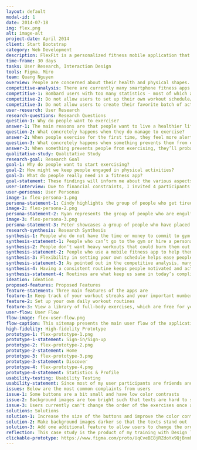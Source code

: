 ```yaml
---
layout: default
modal-id: 1
date: 2014-07-18
img: flex.png
alt: image-alt
project-date: April 2014
client: Start Bootstrap
category: Web Development
description: FlexFit is a personalized fitness mobile application that motivates people to get exercise and actually stick to their plan by having them set up their own daily workout routines.
time-frame: 30 days
tasks: User Research, Interaction Design
tools: Figma, Miro
team: Quang Nguyen
overview: People are concerned about their health and physical shapes. This is quite understandable considering how the words “fitness” and “exercise” have consistently been hot keywords on Google Search in the last five years, according to Google Trends. Many people now commit to gym memberships and/or rely on personal trainers to help them lose weight and stay fit. What about people who do not have the time or money to commit to gym memberships but still want to get fit? They need a convenient way to help them exercise more. This service should provide them with the ease of use and the flexibility of setting their own pace to avoid burnout. FlexFit was born to serve that mission.
competitive-analysis: There are currently many smartphone fitness apps on the market, such as Home Workout by Leap Fitness Group, MyFitnessPal, FitOn, Daily Workouts Free, etc. Even Google made their own fitness app. By surfing through these apps and consulting some of their active users, I have identified several critical shortcomings they are having.
competitive-1: Bombard users with too many statistics - most of which are not important to users
competitive-2: Do not allow users to set up their own workout schedule/routine, which demotivates them to keep up with their fitness plans/goals in the long run.
competitive-3: Do not allow users to create their favorite batch of activities, which is not favorable, as people are motivated by things that they like.
user-research: User Research
research-questions: Research Questions
question-1: Why do people want to exercise?
answer-1: The main reasons are that people want to live a healthier lifestyle, lose weight, and appear more attractive to others. Improving their energy and stamina is also key.
question-2: What concretely happens when they do manage to exercise?
answer-2: When people exercise for the first time, they feel more alert and energized because their heart rates are ramping up and more oxygen is being delivered to their brains. After these moments, however, they start to experience DOMS, or delayed onset muscle soreness, which makes their certain body parts ache for up to about 72 hours. When people keep up their momentum and exercise regularly, DOMS stops happening and they keep their body in control. When people manage to exercise frequently with their schedule, they feel like they’ve accomplished something by building their self-discipline. They feel healthier and are able to do more work.
question-3: What concretely happens when something prevents them from exercising?
answer-3: When something prevents people from exercising, they’ll probably notice a decrease in muscle mass, which can happen in as quickly as two weeks. Their bone density, flexibility, and overall blood flow also decrease. Long-term inactivity will affect them from head to toe, with symptoms such as increased weight gain, blood pressure issues, bone density loss, strength and stamina deterioration.
qualitative-study: Qualitative Study
research-goal: Research Goal
goal-1: Why do people want to start exercising?
goal-2: How might we keep people engaged in physical activities?
goal-3: What do people really need in a fitness app?
goal-statement: These findings will inform me about the various aspects of fitness and what features I should build to serve a very niche market of at-home users.
user-interview: Due to financial constraints, I invited 4 participants who are friends or acquaintances, who did not exercise as much as they’d like, and are active smartphone users, to a 30-minute interview session. I asked them about their interests, habits, daily routines, overall health concerns, desirable health conditions, and reasoning as well as pain points around getting exercise/taking care of their bodies.
user-personas: User Personas
image-1: flex-persona-1.png
persona-statement-1: Cindy highlights the group of people who get tired frequently throughout their day because they are too focused on their work and do not get enough physical exercise. These people often spend most of their time looking at electronic devices, so they get fatigued easily. They desperately want to be able to lead their day with more energy so they can engage in other exciting activities outside their mainstream work.
image-2: flex-persona-2.png
persona-statement-2: Ryan represents the group of people who are engulfed with their working schedule that they have a hard time allocating time to anything else in their life. They want to exercise more often, but they don’t have time to commit to gym memberships. If new things want to have a spot in their life, those have to be set in order or follow a routine. They want to have the ability to exercise more and regularly without interfering with their working schedule. 
image-3: flex-persona-3.png
persona-statement-3: Peter showcases a group of people who have placed themselves in worse health conditions due to poor diet choices with daily high-calorie intakes, while seldom engaging in intense physical activity, possibly due to the nature of their jobs. People like Peter lack a proper system that would allow them to start building self-discipline for their bodies and empower them to strive to get in better shapes. They want to see the progress they’ve made on their journey.
research-synthesis: Research Synthesis
synthesis-1: People who do not have the time or money to commit to gym memberships turn to their smartphones to help them exercise
synthesis-statement-1: People who can’t go to the gym or hire a personal trainer for various reasons often seek viable online services that would help them improve their fitness. Smartphone apps currently dominate the market and are something that we are all familiar with. They offer valuable workouts along with detailed instructions that are convenient to mobile users, which they can’t get anywhere else.
synthesis-2: People don’t want heavy workouts that could burn them out like at the gym or extensive equipment.
synthesis-statement-2: People who use a mobile fitness app to help them exercise expect their workout sessions to be relatively short and not as heavy as gym workouts. Workout sessions at the gym tend to be quite intense, partly due to the equipment, and partly due to the pace of the trainers. People who use mobile fitness apps want to exercise with the equipment being their bodies and the grounds in their homes or workplaces, for the most part.
synthesis-3: Flexibility in setting your own schedule helps ease people into building their own fitness plan
synthesis-statement-3: As pointed out in the competitive analysis, many fitness apps on the market do not allow users to create their own fitness plan/schedule. Giving people the ability to set their own pace and bring together their favorite batch of workouts/activities motivate them to exercise more regularly.
synthesis-4: Having a consistent routine keeps people motivated and actually stick to it
synthesis-statement-4: Routines are what keep us sane in today’s complicated world. Having people turn their fitness plan into routines relieve them from the burden of remembering details and turning their personal mission into habits. Plans suck. Routines are what people stick to in the long run.
ideation: Ideation
proposed-features: Proposed Features
feature-statement: Three main features of the apps are
feature-1: Keep track of your workout streaks and your important numbers only (burned calories, weight, height, and BMI)
feature-2: Set up your own daily workout routines
feature-3: View a library of full-body exercises, which are free for you to add to your routines
user-flow: User Flow
flow-image: flex-user-flow.png
flow-caption: This sitemap presents the main user flow of the application
high-fidelity: High-fidelity Prototype
prototype-1: flex-prototype-1.png
prototype-1-statement: Sign-in/Sign-up
prototype-2: flex-prototype-2.png
prototype-2-statement: Home
prototype-3: flex-prototype-3.png
prototype-3-statement: Discover
prototype-4: flex-prototype-4.png
prototype-4-statement: Statistics & Profile
usability-testing: Usability Testing
usability-statement: Since most of my user participants are friends and acquaintances, I came directly to them to test out whether my design is working.
issues: Below are the most common complaints from users
issue-1: Some buttons are a bit small and have low color contrasts
issue-2: Background images are too bright such that texts are hard to see in some places
issue-3: Users currently can't change the order of the exercises once added
solutions: Solutions
solution-1: Increase the size of the buttons and improve the color contrast to follow WCAG Guidelines
solution-2: Make background images darker so that the texts stand out
solution-3: Add one additional feature to allow users to change the order of the exercises in their routines
reflection: This case study is the product of my training with Design Thinking, supported by resources from the Interaction Design Foundation. The Design Thinking process has been a methodology as well as a mindset in helping me understand people’s problems and figure out solutions, developing empathy and taking into account various perspectives. This experience has taught me to bring about insights, synthesize them in conjunction with my background in Computer Science, and deliver a relevant product to users who care about fitness.
clickable-prototype: https://www.figma.com/proto/UqCveBE8jRZdoYx9QjBnmb/Fitness?node-id=74%3A376&viewport=-70%2C313%2C0.5&scaling=scale-down
---
```

